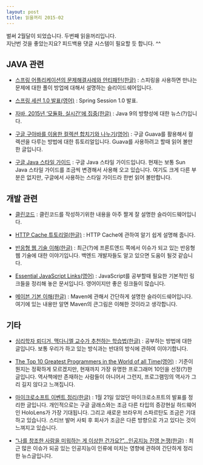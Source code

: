 ```yaml
---
layout: post
title: 읽을꺼리 2015-02
---
```


벌써 2월달이 되었습니다. 두번째 읽을꺼리입니다.</br>
지난번 것을 좋았는지요? 피드백용 댓글 시스템이 필요할 듯 합니다. ^^

## JAVA 관련

- [스프링 어플리케이션의 문제해결사례와 안티패턴(한글)](http://www.slideshare.net/benelog/ss-35627826) : 스피링을 사용하면 만나는 문제에 대한 풀이 방업에 대해서 설명하는 슬리이드쉐어입니다.

- [스프링 세션 1.0 발표(영어)](https://spring.io/blog/2015/01/08/spring-session-1-0-0-release) : Spring Session 1.0 발표.

- [자바, 2015년 ‘모듈화, 실시간’에 집중(한글)](http://www.itworld.co.kr/news/91492) : Java 9의 방향성에 대한 뉴스(?)입니다.

- [구글 구아바를 이용한 컬렉션 합치기와 나누기(영어)](http://www.baeldung.com/guava-joiner-and-splitter-tutorial) : 구글 Guava를 활용해서 컬렉션을 다루는 방법에 대한 튜토리얼입니다. Guava를 사용하려고 할때 읽어 볼만한 글입니다. 

- [구글 Java 스타일 가이드](http://google-styleguide.googlecode.com/svn/trunk/javaguide.html) : 구글 Java 스타일 가이드입니다. 현재는 보통 Sun Java 스타일 가이드를 조금씩 변경해서 사용해 오고 있습니다. 여기도 크게 다른 부분은 없지만, 구글에서 사용하는 스타일 가이드라 한번 읽어 볼만합니다.

## 개발 관련

- [클린코드](http://www.slideshare.net/jrogue/ss-38012889) : 클린코드를 작성하기위한 내용을 아주 짤게 잘 설명한 슬라이드웨어입니다.

- [HTTP Cache 튜토리얼(한글)](http://www.letmecompile.com/http-cache-%ED%8A%9C%ED%86%A0%EB%A6%AC%EC%96%BC/) : HTTP Cache에 관하여 알기 쉽게 설명해 줍니다.

- [반응형 웹 기술 이해(한글)](hhttp://readme.skplanet.com/?p=9739) : 최근(?)에 프론트엔드 쪽에서 이슈가 되고 있는 반응형 웹 기술에 대한 이야기입니다. 백엔드 개발자들도 알고 있으면 도움이 될것 같습니다.

- [Essential JavaScript Links(영어)](https://gist.github.com/ericelliott/d576f72441fc1b27dace) : JavaScript를 공부할때 필요한 기본적인 링크들을 정리해 놓은 문서입니다. 영어이지만 좋은 링크들이 많습니다.

- [메이븐 기본 이해(한글)](http://www.slideshare.net/sunnykwak90/ss-43767933) : Maven에 관해서 간단하게 설명한 슬라이드쉐어입니다. 여기에 있는 내용만 알면 Maven의 큰그림은 이해한 것이라고 생각합니다.

## 기타

- [심리학자 뢰디거, 맥다니엘 교수가 추천하는 학습법(한글)](http://newspeppermint.com/2015/01/19/effective_learning/) : 공부하는 방법에 대한 글입니다. 보통 우리가 하고 있는 방식과는 반대의 방식에 관하여 이야기합니다.

- [The Top 10 Greatest Programmers in the World of all Time(영어)](http://www.thecrazyprogrammer.com/2014/02/the-top-10-greatest-programmers-in-the-world-of-all-time.html) : 기준이 뭔지는 정확하게 모르겠지만, 현재까지 가장 유명한 프로그래머 10인을 선정(?)한 글입니다. 역사책에만 존재하는 사람들이 아니어서 그런지, 프로그램밍의 역사가 그리 길지 않다고 느껴집니다.

- [마이크로소프트 이벤트 정리(한글)](http://tumblr.kudokun.me/post/108787177410/microsoft201501event) : 1월 21일 있었던 마이크로소프트의 발표를 정리한 글입니다. 개인적으로는 구글 글래스와는 조금 다른 타입의 증강현실 하드웨어인 HoloLens가 가장 기대됩니다. 그리고 새로운 브라우저 스파르탄도 조금은 기대하고 있습니다. 스티브 발머 사퇴 후 회사가 조금은 다른 방향으로 가고 있다는 것이 느껴지고 있습니다.

- [“나를 창조한 사람을 미워하는 게 이상한 건가요?”…인공지능 진영 논쟁(한글)](http://imaso.co.kr/news/article_view.php?article_idx=20150129161125) : 최근 많은 이슈가 되공 있는 인공지능이 인류에 미치는 영향에 관하여 간단하게 정리한 뉴스글입니다.